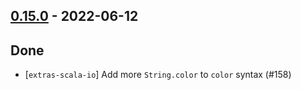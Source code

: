 ## [0.15.0](https://github.com/Kevin-Lee/extras/issues?utf8=%E2%9C%93&q=is%3Aissue+is%3Aclosed+-label%3Ainvalid+milestone%3Amilestone15) - 2022-06-12

## Done
* [`extras-scala-io`] Add more `String.color` to `color` syntax (#158)
